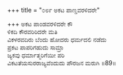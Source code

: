 +++
title = "೦೮೯ ಅಕಟ ಪಾಣ್ಡವರಳಿದರೇ"

+++
ಅಕಟ ಪಾಂಡವರಳಿದರೇ ಕೌ  
ಳಿಕದಿ ಕೌರವರಿರಿದರೇ ಮತಿ  
ವಿಕಳರವದಿರು ಬೆಂದು ಹೋದರು ಧರ್ಮದಲಿ ನಡೆದು  
ಪ್ರಕಟ ಪಾಪರಿಗಹುದು ಸಾಮ್ರಾ    
ಜ್ಯಕವು ಧರ್ಮಾತ್ಮರಿಗೆಯೀ ಪರಿ  
ವಿಕಟತೆಯಸುರರಾಜ್ಯವೆಂದುದು ಪೌರಜನ ಮರುಗಿ     ॥89॥